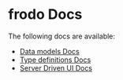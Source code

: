 # frodo Docs

The following docs are available:

-   [Data models Docs](./data.md)
-   [Type definitions Docs](./types.md)
-   [Server Driven UI Docs](./sdui.md)
